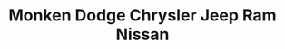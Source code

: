 ---
title: "Monken Dodge Chrysler Jeep Ram Nissan"
url: /centralia/monken-dodge-chrysler-jeep-ram-nissan/
shop: Autohaus
---
